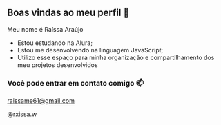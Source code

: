 ## Boas vindas ao meu perfil 💙

Meu nome é Raíssa Araújo

- Estou estudando na Alura;
- Estou me desenvolvendo na linguagem JavaScript;
- Utilizo esse espaço para minha organização e compartilhamento dos meu projetos desenvolvidos

### Você pode entrar em contato comigo 📫

raissame61@gmail.com

@rxissa.w
